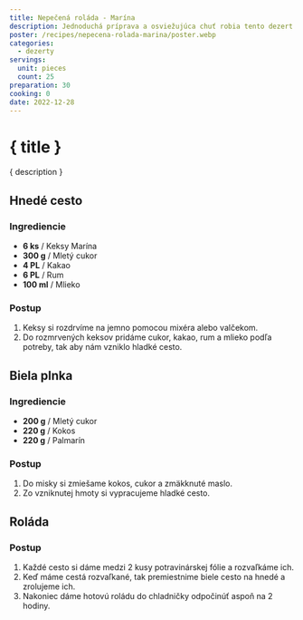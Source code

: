 ```yaml
---
title: Nepečená roláda - Marína
description: Jednoduchá príprava a osviežujúca chuť robia tento dezert dokonalým.
poster: /recipes/nepecena-rolada-marina/poster.webp
categories:
  - dezerty
servings:
  unit: pieces
  count: 25
preparation: 30
cooking: 0
date: 2022-12-28
---
```


# { title }

{ description }

## Hnedé cesto

### Ingrediencie

- **6 ks** / Keksy Marína
- **300 g** / Mletý cukor
- **4 PL** / Kakao
- **6 PL** / Rum
- **100 ml** / Mlieko

### Postup

1. Keksy si rozdrvíme na jemno pomocou mixéra alebo valčekom.
2. Do rozmrvených keksov pridáme cukor, kakao, rum a mlieko podľa potreby, tak aby nám vzniklo hladké cesto.

## Biela plnka

### Ingrediencie

- **200 g** / Mletý cukor
- **220 g** / Kokos
- **220 g** / Palmarín

### Postup

1. Do misky si zmiešame kokos, cukor a zmäkknuté maslo.
2. Zo vzniknutej hmoty si vypracujeme hladké cesto.

## Roláda

### Postup

1. Každé cesto si dáme medzi 2 kusy potravinárskej fólie a rozvaľkáme ich.
2. Keď máme cestá rozvaľkané, tak premiestnime biele cesto na hnedé a zrolujeme ich.
3. Nakoniec dáme hotovú roládu do chladničky odpočinúť aspoň na 2 hodiny.
